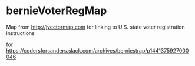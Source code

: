 # bernieVoterRegMap
Map from http://jvectormap.com for linking to U.S. state voter registration instructions

for https://codersforsanders.slack.com/archives/berniestrap/p1441375927000046
